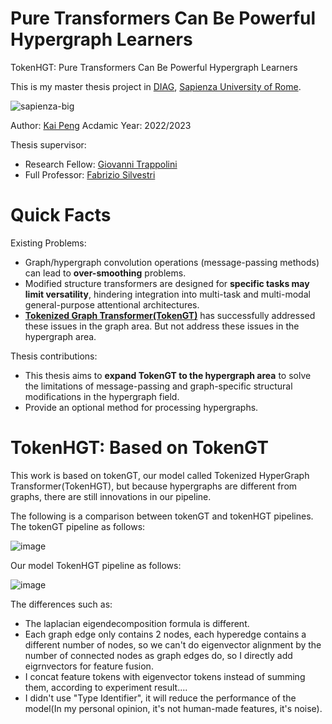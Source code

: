 # Pure Transformers Can Be Powerful Hypergraph Learners
TokenHGT: Pure Transformers Can Be Powerful Hypergraph Learners

This is my master thesis project in [DIAG](http://www.diag.uniroma1.it/en), [Sapienza University of Rome](https://www.uniroma1.it/en/pagina-strutturale/home).

![sapienza-big](https://user-images.githubusercontent.com/24941293/152373391-ac062aac-750a-45cd-bf40-9851cf2911f1.png)


Author: [Kai Peng](https://github.com/TuDou-PK)   Acdamic Year: 2022/2023

Thesis supervisor:
- Research Fellow: [Giovanni Trappolini](https://sites.google.com/view/giovannitrappolini)
- Full Professor: [Fabrizio Silvestri](https://sites.google.com/diag.uniroma1.it/fabriziosilvestri/home?authuser=0)

# Quick Facts

Existing Problems:
- Graph/hypergraph convolution operations (message-passing methods) can lead to **over-smoothing** problems.
- Modified structure transformers are designed for **specific tasks may limit versatility**, hindering integration into multi-task and multi-modal general-purpose attentional architectures.
- [**Tokenized Graph Transformer(TokenGT)**](https://github.com/jw9730/tokengt) has successfully addressed these issues in the graph area. But not address these issues in the hypergraph area.

Thesis contributions:
- This thesis aims to **expand TokenGT to the hypergraph area** to solve the limitations of message-passing and graph-specific structural modifications in the hypergraph field.
- Provide an optional method for processing hypergraphs.

# TokenHGT: Based on TokenGT
This work is based on tokenGT, our model called Tokenized HyperGraph Transformer(TokenHGT), but because hypergraphs are different from graphs, there are still innovations in our pipeline. 

The following is a comparison between tokenGT and tokenHGT pipelines. The tokenGT pipeline as follows:

![image](https://github.com/TuDou-PK/TokenHGT/assets/24941293/68b94594-067d-423a-b639-9ef735ec5324)

Our model TokenHGT pipeline as follows:

![image](https://github.com/TuDou-PK/TokenHGT/assets/24941293/90a2f2ad-467c-407b-bf28-f52d6c840ee9)

The differences such as: 
- The laplacian eigendecomposition formula is different.
- Each graph edge only contains 2 nodes, each hyperedge contains a different number of nodes, so we can't do eigenvector alignment by the number of connected nodes as graph edges do, so I directly add eigrnvectors for feature fusion.
- I concat feature tokens with eigenvector tokens instead of summing them, according to experiment result....
- I didn't use "Type Identifier", it will reduce the performance of the model(In my personal opinion, it's not human-made features, it's noise).
